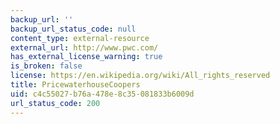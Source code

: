 ```yaml
---
backup_url: ''
backup_url_status_code: null
content_type: external-resource
external_url: http://www.pwc.com/
has_external_license_warning: true
is_broken: false
license: https://en.wikipedia.org/wiki/All_rights_reserved
title: PricewaterhouseCoopers
uid: c4c55027-b76a-478e-8c35-081833b6009d
url_status_code: 200
---
```

